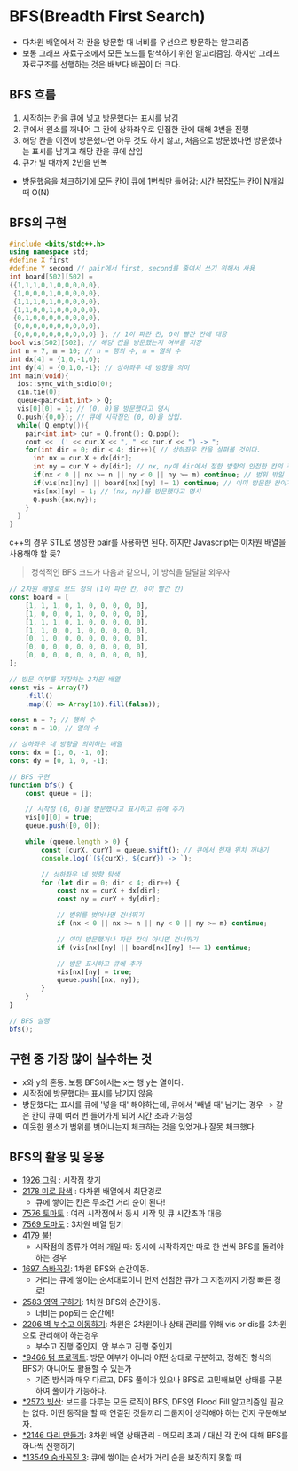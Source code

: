 # BFS(Breadth First Search)

-   다차원 배열에서 각 칸을 방문할 때 너비를 우선으로 방문하는 알고리즘
-   보통 그래프 자료구조에서 모든 노드를 탐색하기 위한 알고리즘임. 하지만 그래프 자료구조를 선행하는 것은 배보다 배꼽이 더 크다.

## BFS 흐름

1. 시작하는 칸을 큐에 넣고 방문했다는 표시를 남김
2. 큐에서 원소를 꺼내어 그 칸에 상하좌우로 인접한 칸에 대해 3번을 진행
3. 해당 칸을 이전에 방문했다면 아무 것도 하지 않고, 처음으로 방문했다면 방문했다는 표시를 남기고 해당 칸을 큐에 삽입
4. 큐가 빌 때까지 2번을 반복

-   방문했음을 체크하기에 모든 칸이 큐에 1번씩만 들어감: 시간 복잡도는 칸이 N개일 때 O(N)

## BFS의 구현

```cpp
#include <bits/stdc++.h>
using namespace std;
#define X first
#define Y second // pair에서 first, second를 줄여서 쓰기 위해서 사용
int board[502][502] =
{{1,1,1,0,1,0,0,0,0,0},
 {1,0,0,0,1,0,0,0,0,0},
 {1,1,1,0,1,0,0,0,0,0},
 {1,1,0,0,1,0,0,0,0,0},
 {0,1,0,0,0,0,0,0,0,0},
 {0,0,0,0,0,0,0,0,0,0},
 {0,0,0,0,0,0,0,0,0,0} }; // 1이 파란 칸, 0이 빨간 칸에 대응
bool vis[502][502]; // 해당 칸을 방문했는지 여부를 저장
int n = 7, m = 10; // n = 행의 수, m = 열의 수
int dx[4] = {1,0,-1,0};
int dy[4] = {0,1,0,-1}; // 상하좌우 네 방향을 의미
int main(void){
  ios::sync_with_stdio(0);
  cin.tie(0);
  queue<pair<int,int> > Q;
  vis[0][0] = 1; // (0, 0)을 방문했다고 명시
  Q.push({0,0}); // 큐에 시작점인 (0, 0)을 삽입.
  while(!Q.empty()){
    pair<int,int> cur = Q.front(); Q.pop();
    cout << '(' << cur.X << ", " << cur.Y << ") -> ";
    for(int dir = 0; dir < 4; dir++){ // 상하좌우 칸을 살펴볼 것이다.
      int nx = cur.X + dx[dir];
      int ny = cur.Y + dy[dir]; // nx, ny에 dir에서 정한 방향의 인접한 칸의 좌표가 들어감
      if(nx < 0 || nx >= n || ny < 0 || ny >= m) continue; // 범위 밖일 경우 넘어감
      if(vis[nx][ny] || board[nx][ny] != 1) continue; // 이미 방문한 칸이거나 파란 칸이 아닐 경우
      vis[nx][ny] = 1; // (nx, ny)를 방문했다고 명시
      Q.push({nx,ny});
    }
  }
}
```

c++의 경우 STL로 생성한 pair를 사용하면 된다. 하지만 Javascript는 이차원 배열을 사용해야 할 듯?

> 정석적인 BFS 코드가 다음과 같으니, 이 방식을 달달달 외우자

```js
// 2차원 배열로 보드 정의 (1이 파란 칸, 0이 빨간 칸)
const board = [
    [1, 1, 1, 0, 1, 0, 0, 0, 0, 0],
    [1, 0, 0, 0, 1, 0, 0, 0, 0, 0],
    [1, 1, 1, 0, 1, 0, 0, 0, 0, 0],
    [1, 1, 0, 0, 1, 0, 0, 0, 0, 0],
    [0, 1, 0, 0, 0, 0, 0, 0, 0, 0],
    [0, 0, 0, 0, 0, 0, 0, 0, 0, 0],
    [0, 0, 0, 0, 0, 0, 0, 0, 0, 0],
];

// 방문 여부를 저장하는 2차원 배열
const vis = Array(7)
    .fill()
    .map(() => Array(10).fill(false));

const n = 7; // 행의 수
const m = 10; // 열의 수

// 상하좌우 네 방향을 의미하는 배열
const dx = [1, 0, -1, 0];
const dy = [0, 1, 0, -1];

// BFS 구현
function bfs() {
    const queue = [];

    // 시작점 (0, 0)을 방문했다고 표시하고 큐에 추가
    vis[0][0] = true;
    queue.push([0, 0]);

    while (queue.length > 0) {
        const [curX, curY] = queue.shift(); // 큐에서 현재 위치 꺼내기
        console.log(`(${curX}, ${curY}) -> `);

        // 상하좌우 네 방향 탐색
        for (let dir = 0; dir < 4; dir++) {
            const nx = curX + dx[dir];
            const ny = curY + dy[dir];

            // 범위를 벗어나면 건너뛰기
            if (nx < 0 || nx >= n || ny < 0 || ny >= m) continue;

            // 이미 방문했거나 파란 칸이 아니면 건너뛰기
            if (vis[nx][ny] || board[nx][ny] !== 1) continue;

            // 방문 표시하고 큐에 추가
            vis[nx][ny] = true;
            queue.push([nx, ny]);
        }
    }
}

// BFS 실행
bfs();
```

## 구현 중 가장 많이 실수하는 것

-   x와 y의 혼동. 보통 BFS에서는 x는 행 y는 열이다.
-   시작점에 방문했다는 표시를 남기지 않음
-   방문했다는 표시를 큐에 '넣을 때' 해야하는데, 큐에서 '빼낼 때' 남기는 경우 -> 같은 칸이 큐에 여러 번 들어가게 되어 시간 초과 가능성
-   이웃한 원소가 범위를 벗어나는지 체크하는 것을 잊었거나 잘못 체크했다.

## BFS의 활용 및 응용

-   [1926 그림](https://www.acmicpc.net/problem/1926) : 시작점 찾기
-   [2178 미로 탐색](https://www.acmicpc.net/problem/2178) : 다차원 배열에서 최단경로
    -   큐에 쌓이는 칸은 무조건 거리 순이 된다!
-   [7576 토마토](https://www.acmicpc.net/problem/7576) : 여러 시작점에서 동시 시작 및 큐 시간초과 대응
-   [7569 토마토](https://www.acmicpc.net/problem/7569) : 3차원 배열 담기
-   [4179 불!](https://www.acmicpc.net/problem/4179)
    -   시작점의 종류가 여러 개일 때: 동시에 시작하지만 따로 한 번씩 BFS를 돌려야 하는 경우
-   [1697 숨바꼭질](https://www.acmicpc.net/problem/1697): 1차원 BFS와 순간이동.
    -   거리는 큐에 쌓이는 순서대로이니 먼저 선점한 큐가 그 지점까지 가장 빠른 경로!
-   [2583 영역 구하기](https://www.acmicpc.net/problem/2583): 1차원 BFS와 순간이동.
    -   너비는 pop되는 순간에!
-   [2206 벽 부수고 이동하기](https://www.acmicpc.net/problem/2206): 차원은 2차원이나 상태 관리를 위해 vis or dis를 3차원으로 관리해야 하는경우
    -   부수고 진행 중인지, 안 부수고 진행 중인지
-   [\*9466 텀 프로젝트](https://www.acmicpc.net/problem/9466): 방문 여부가 아니라 어떤 상태로 구분하고, 정해진 형식의 BFS가 아니어도 활용할 수 있는가
    -   기존 방식과 매우 다르고, DFS 풀이가 있으나 BFS로 고민해보면 상태를 구분하여 풀이가 가능하다.
-   [\*2573 빙산](https://www.acmicpc.net/problem/2573): 보드를 다루는 모든 로직이 BFS, DFS인 Flood Fill 알고리즘일 필요는 없다. 어떤 동작을 할 때 연결된 것들끼리 그룹지어 생각해야 하는 건지 구분해보자.
-   [\*2146 다리 만들기](https://www.acmicpc.net/problem/2146): 3차원 배열 상태관리 - 메모리 초과 / 대신 각 칸에 대해 BFS를 하나씩 진행하기
-   [\*13549 숨바꼭질 3](https://www.acmicpc.net/problem/13549): 큐에 쌓이는 순서가 거리 순을 보장하지 못할 때
